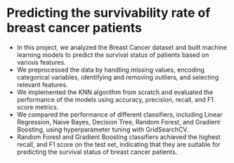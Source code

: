 # Predicting the survivability rate of breast cancer patients
- In this project, we analyzed the Breast Cancer dataset and built machine learning models to predict the survival status of patients based on various features.
- We preprocessed the data by handling missing values, encoding categorical variables, identifying and removing outliers, and selecting relevant features.
- We implemented the KNN algorithm from scratch and evaluated the performance of the models using accuracy, precision, recall, and F1 score metrics.
- We compared the performance of different classifiers, including Linear Regression, Naive Bayes, Decision Tree, Random Forest, and Gradient Boosting, using hyperparameter tuning with GridSearchCV.
- Random Forest and Gradient Boosting classifiers achieved the highest recall, and F1 score on the test set, indicating that they are suitable for predicting the survival status of breast cancer patients.
